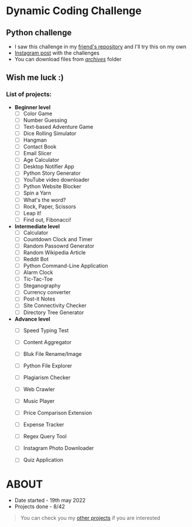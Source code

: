 # Dynamic Coding Challenge
## Python challenge  
- I saw this challenge in my [friend's repository](https://github.com/yungcypo/dynamic_coding_challenge) and I'll try this on my own 
- [Instagram post](https://www.instagram.com/p/Cagfz6WlEMZ/) with the challenges  
- You can download files from [*archives*](/archives) folder  
## Wish me luck :)  

### List of projects: 
- **Beginner level**
  - [ ] Color Game
  - [ ] Number Guessing
  - [ ] Text-based Adventure Game
  - [ ] Dice Rolling Simulator
  - [ ] Hangman
  - [ ] Contact Book
  - [ ] Email Slicer
  - [ ] Age Calculator
  - [ ] Desktop Notifier App
  - [ ] Python Story Generator
  - [ ] YouTube video downloader
  - [ ] Python Website Blocker
  - [ ] Spin a Yarn
  - [ ] What's the word?
  - [ ] Rock, Paper, Scissors
  - [ ] Leap it!
  - [ ] Find out, Fibonacci!  

- **Intermediate level**
  - [ ] Calculator  
  - [ ] Countdown Clock and Timer
  - [ ] Random Passowrd Generator
  - [ ] Random Wikipedia Article
  - [ ] Reddit Bot
  - [ ] Python Command-Line Application
  - [ ] Alarm Clock
  - [ ] Tic-Tac-Toe
  - [ ] Steganography
  - [ ] Currency converter
  - [ ] Post-it Notes
  - [ ] Site Connectivity Checker
  - [ ] Directory Tree Generator  

- **Advance level**
  - [ ] Speed Typing Test
  - [ ] Content Aggregator
  - [ ] Bluk File Rename/Image
  - [ ] Python File Explorer  
  - [ ] Plagiarism Checker
  - [ ] Web Crawler
  - [ ] Music Player
  - [ ] Price Comparison Extension
  - [ ] Expense Tracker
  - [ ] Regex Query Tool
  - [ ] Instagram Photo Downloader
  - [ ] Quiz Application


# ABOUT 
- Date started - 19th may 2022  
- Projects done - 8/42

> You can check you my [other projects](https://github.com/ZekoSNB?tab=repositories) if you are interested
